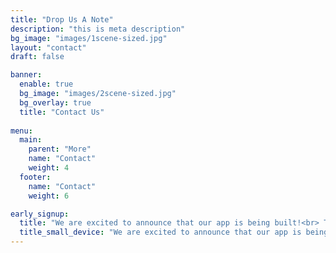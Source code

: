 ```yaml
---
title: "Drop Us A Note"
description: "this is meta description"
bg_image: "images/1scene-sized.jpg"
layout: "contact"
draft: false

banner:
  enable: true
  bg_image: "images/2scene-sized.jpg"
  bg_overlay: true
  title: "Contact Us"
    
menu:
  main:
    parent: "More"
    name: "Contact"
    weight: 4
  footer:
    name: "Contact"
    weight: 6

early_signup: 
  title: "We are excited to announce that our app is being built!<br> To join our early-access waitlist, please fill out the contact form below."
  title_small_device: "We are excited to announce that our app is being built! To join our early-access waitlist, please fill out the contact form below."
---
```

